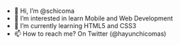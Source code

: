 - 👋 Hi, I’m @schicoma
- 👀 I’m interested in learn Mobile and Web Development
- 🌱 I’m currently learning HTML5 and CSS3
- 📫 How to reach me? On Twitter (@hayunchicomas)

<!---
schicoma/schicoma is a ✨ special ✨ repository because its `README.md` (this file) appears on your GitHub profile.
You can click the Preview link to take a look at your changes.
--->
